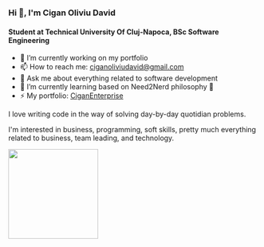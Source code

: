 ### Hi 👋, I'm Cigan Oliviu David
#### Student at Technical University Of Cluj-Napoca, BSc Software Engineering

- 🔭 I’m currently working on my portfolio
- 📫 How to reach me: ciganoliviudavid@gmail.com
- 💬 Ask me about everything related to software development
- 🚀 I’m currently learning based on Need2Nerd philosophy 🤔
- ⚡ My portfolio: [CiganEnterprise](https://github.com/CiganEnterprise)

I love writing code in the way of solving day-by-day quotidian problems.

I'm interested in business, programming, soft skills, pretty much everything related to business, team leading, and technology.

<img height="180em" src="https://github-readme-stats.vercel.app/api?username=CiganOliviu&show_icons=true&theme=radical" />

<!--
**CiganOliviu/CiganOliviu** is a ✨ _special_ ✨ repository because its `README.md` (this file) appears on your GitHub profile.

Here are some ideas to get you started:

- 🔭 I’m currently working on ...
- 🌱 I’m currently learning ...
- 👯 I’m looking to collaborate on ...
- 🤔 I’m looking for help with ...
- 💬 Ask me about ...
- 📫 How to reach me: ...
- 😄 Pronouns: ...
- ⚡ Fun fact: ...
-->
